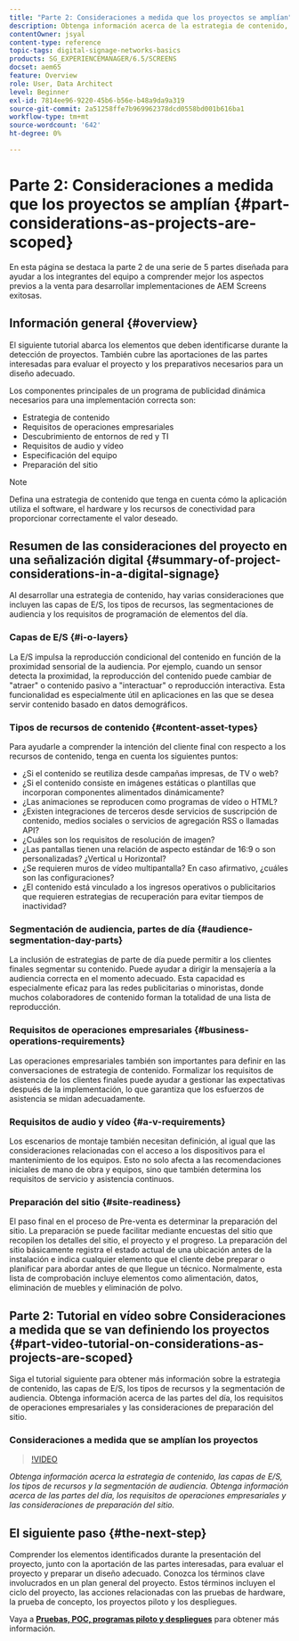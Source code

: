 ```yaml
---
title: "Parte 2: Consideraciones a medida que los proyectos se amplían"
description: Obtenga información acerca de la estrategia de contenido, las capas de E/S, los tipos de recursos y la segmentación de audiencia en AEM Screens. Obtenga información acerca de las partes del día, los requisitos de operaciones empresariales y las consideraciones de preparación del sitio.
contentOwner: jsyal
content-type: reference
topic-tags: digital-signage-networks-basics
products: SG_EXPERIENCEMANAGER/6.5/SCREENS
docset: aem65
feature: Overview
role: User, Data Architect
level: Beginner
exl-id: 7814ee96-9220-45b6-b56e-b48a9da9a319
source-git-commit: 2a51258ffe7b969962378dcd0558bd001b616ba1
workflow-type: tm+mt
source-wordcount: '642'
ht-degree: 0%

---
```


# Parte 2: Consideraciones a medida que los proyectos se amplían {#part-considerations-as-projects-are-scoped}

En esta página se destaca la parte 2 de una serie de 5 partes diseñada para ayudar a los integrantes del equipo a comprender mejor los aspectos previos a la venta para desarrollar implementaciones de AEM Screens exitosas.

## Información general {#overview}

El siguiente tutorial abarca los elementos que deben identificarse durante la detección de proyectos. También cubre las aportaciones de las partes interesadas para evaluar el proyecto y los preparativos necesarios para un diseño adecuado.

Los componentes principales de un programa de publicidad dinámica necesarios para una implementación correcta son:

* Estrategia de contenido
* Requisitos de operaciones empresariales
* Descubrimiento de entornos de red y TI
* Requisitos de audio y vídeo
* Especificación del equipo
* Preparación del sitio

>[!NOTE]
>
>Defina una estrategia de contenido que tenga en cuenta cómo la aplicación utiliza el software, el hardware y los recursos de conectividad para proporcionar correctamente el valor deseado.

## Resumen de las consideraciones del proyecto en una señalización digital {#summary-of-project-considerations-in-a-digital-signage}

Al desarrollar una estrategia de contenido, hay varias consideraciones que incluyen las capas de E/S, los tipos de recursos, las segmentaciones de audiencia y los requisitos de programación de elementos del día.

### Capas de E/S {#i-o-layers}

La E/S impulsa la reproducción condicional del contenido en función de la proximidad sensorial de la audiencia. Por ejemplo, cuando un sensor detecta la proximidad, la reproducción del contenido puede cambiar de &quot;atraer&quot; o contenido pasivo a &quot;interactuar&quot; o reproducción interactiva. Esta funcionalidad es especialmente útil en aplicaciones en las que se desea servir contenido basado en datos demográficos.

### Tipos de recursos de contenido {#content-asset-types}

Para ayudarle a comprender la intención del cliente final con respecto a los recursos de contenido, tenga en cuenta los siguientes puntos:

* ¿Si el contenido se reutiliza desde campañas impresas, de TV o web?
* ¿Si el contenido consiste en imágenes estáticas o plantillas que incorporan componentes alimentados dinámicamente?
* ¿Las animaciones se reproducen como programas de vídeo o HTML?
* ¿Existen integraciones de terceros desde servicios de suscripción de contenido, medios sociales o servicios de agregación RSS o llamadas API?
* ¿Cuáles son los requisitos de resolución de imagen?
* ¿Las pantallas tienen una relación de aspecto estándar de 16:9 o son personalizadas? ¿Vertical u Horizontal?
* ¿Se requieren muros de vídeo multipantalla? En caso afirmativo, ¿cuáles son las configuraciones?
* ¿El contenido está vinculado a los ingresos operativos o publicitarios que requieren estrategias de recuperación para evitar tiempos de inactividad?

### Segmentación de audiencia, partes de día {#audience-segmentation-day-parts}

La inclusión de estrategias de parte de día puede permitir a los clientes finales segmentar su contenido. Puede ayudar a dirigir la mensajería a la audiencia correcta en el momento adecuado. Esta capacidad es especialmente eficaz para las redes publicitarias o minoristas, donde muchos colaboradores de contenido forman la totalidad de una lista de reproducción.

### Requisitos de operaciones empresariales {#business-operations-requirements}

Las operaciones empresariales también son importantes para definir en las conversaciones de estrategia de contenido. Formalizar los requisitos de asistencia de los clientes finales puede ayudar a gestionar las expectativas después de la implementación, lo que garantiza que los esfuerzos de asistencia se midan adecuadamente.

### Requisitos de audio y vídeo {#a-v-requirements}

Los escenarios de montaje también necesitan definición, al igual que las consideraciones relacionadas con el acceso a los dispositivos para el mantenimiento de los equipos. Esto no solo afecta a las recomendaciones iniciales de mano de obra y equipos, sino que también determina los requisitos de servicio y asistencia continuos.

### Preparación del sitio {#site-readiness}

El paso final en el proceso de Pre-venta es determinar la preparación del sitio. La preparación se puede facilitar mediante encuestas del sitio que recopilen los detalles del sitio, el proyecto y el progreso. La preparación del sitio básicamente registra el estado actual de una ubicación antes de la instalación e indica cualquier elemento que el cliente debe preparar o planificar para abordar antes de que llegue un técnico. Normalmente, esta lista de comprobación incluye elementos como alimentación, datos, eliminación de muebles y eliminación de polvo.

## Parte 2: Tutorial en vídeo sobre Consideraciones a medida que se van definiendo los proyectos {#part-video-tutorial-on-considerations-as-projects-are-scoped}

Siga el tutorial siguiente para obtener más información sobre la estrategia de contenido, las capas de E/S, los tipos de recursos y la segmentación de audiencia. Obtenga información acerca de las partes del día, los requisitos de operaciones empresariales y las consideraciones de preparación del sitio.

### Consideraciones a medida que se amplían los proyectos

>[!VIDEO](https://video.tv.adobe.com/v/28380)

*Obtenga información acerca la estrategia de contenido, las capas de E/S, los tipos de recursos y la segmentación de audiencia. Obtenga información acerca de las partes del día, los requisitos de operaciones empresariales y las consideraciones de preparación del sitio.*

## El siguiente paso {#the-next-step}

Comprender los elementos identificados durante la presentación del proyecto, junto con la aportación de las partes interesadas, para evaluar el proyecto y preparar un diseño adecuado. Conozca los términos clave involucrados en un plan general del proyecto. Estos términos incluyen el ciclo del proyecto, las acciones relacionadas con las pruebas de hardware, la prueba de concepto, los proyectos piloto y los despliegues.

Vaya a **[Pruebas, POC, programas piloto y despliegues](testing-pocs-pilots-rollouts.md)** para obtener más información.
